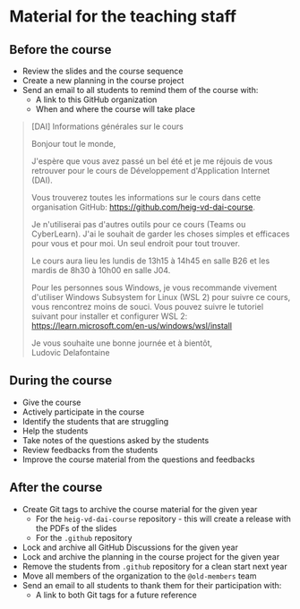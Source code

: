 # Material for the teaching staff

## Before the course

- Review the slides and the course sequence
- Create a new planning in the course project
- Send an email to all students to remind them of the course with:
    - A link to this GitHub organization
    - When and where the course will take place

> [DAI] Informations générales sur le cours
>
> Bonjour tout le monde,
>
> J'espère que vous avez passé un bel été et je me réjouis de vous retrouver pour le cours de Développement d'Application Internet (DAI).
>
> Vous trouverez toutes les informations sur le cours dans cette organisation GitHub: <https://github.com/heig-vd-dai-course>.
>
> Je n'utiliserai pas d'autres outils pour ce cours (Teams ou CyberLearn). J'ai le souhait de garder les choses simples et efficaces pour vous et pour moi. Un seul endroit pour tout trouver.
>
> Le cours aura lieu les lundis de 13h15 à 14h45 en salle B26 et les mardis de 8h30 à 10h00 en salle J04.
>
> Pour les personnes sous Windows, je vous recommande vivement d'utiliser Windows Subsystem for Linux (WSL 2) pour suivre ce cours, vous rencontrez moins de souci. Vous pouvez suivre le tutoriel suivant pour installer et configurer WSL 2: <https://learn.microsoft.com/en-us/windows/wsl/install>
>
> Je vous souhaite une bonne journée et à bientôt,  
> Ludovic Delafontaine

## During the course

- Give the course
- Actively participate in the course
- Identify the students that are struggling
- Help the students
- Take notes of the questions asked by the students
- Review feedbacks from the students
- Improve the course material from the questions and feedbacks

## After the course

- Create Git tags to archive the course material for the given year
    - For the `heig-vd-dai-course` repository - this will create a release with the PDFs of the slides
    - For the `.github` repository
- Lock and archive all GitHub Discussions for the given year
- Lock and archive the planning in the course project for the given year
- Remove the students from `.github` repository for a clean start next year
- Move all members of the organization to the `@old-members` team
- Send an email to all students to thank them for their participation with:
    - A link to both Git tags for a future reference

